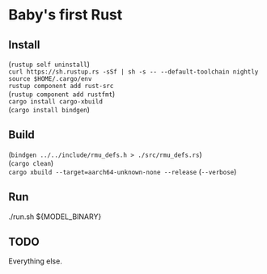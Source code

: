 # Baby's first Rust

## Install

(`rustup self uninstall`)\
`curl https://sh.rustup.rs -sSf | sh -s -- --default-toolchain nightly`\
`source $HOME/.cargo/env`\
`rustup component add rust-src`\
(`rustup component add rustfmt`)\
`cargo install cargo-xbuild`\
(`cargo install bindgen`)

## Build
(`bindgen ../../include/rmu_defs.h > ./src/rmu_defs.rs`)\
(`cargo clean`)\
`cargo xbuild --target=aarch64-unknown-none --release` (`--verbose`)

## Run

./run.sh ${MODEL_BINARY}

## TODO

Everything else.